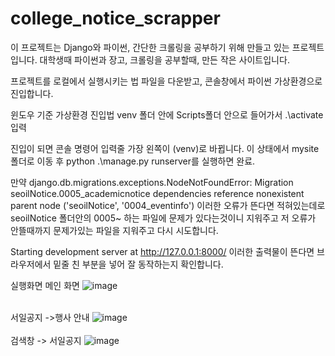 # college_notice_scrapper

이 프로젝트는 Django와 파이썬, 간단한 크롤링을 공부하기 위해 만들고 있는 프로젝트입니다.
대학생때 파이썬과 장고, 크롤링을 공부할때, 만든 작은 사이트입니다.



프로젝트를 로컬에서 실행시키는 법
파일을 다운받고, 콘솔창에서 파이썬 가상환경으로 진입합니다.

윈도우 기준 가상환경 진입법
venv 폴더 안에 Scripts폴더 안으로 들어가서 .\activate 입력

진입이 되면 콘솔 명령어 입력줄 가장 왼쪽이 (venv)로 바뀝니다.
이 상태에서 mysite 폴더로 이동 후
python .\manage.py runserver를 실행하면 완료.

만약 django.db.migrations.exceptions.NodeNotFoundError: Migration seoilNotice.0005_academicnotice dependencies reference nonexistent parent node ('seoilNotice', '0004_eventinfo')
이러한 오류가 뜬다면 적혀있는데로 seoilNotice 폴더안의 0005~ 하는 파일에 문제가 있다는것이니 지워주고
저 오류가 안뜰때까지 문제가있는 파일을 지워주고 다시 시도합니다.

Starting development server at http://127.0.0.1:8000/
이러한 출력물이 뜬다면 브라우저에서 밑줄 친 부분을 넣어 잘 동작하는지 확인합니다.


실행화면
메인 화면
![image](https://user-images.githubusercontent.com/8851063/216335192-5596cea7-1656-4e5e-a457-365b8db7d1cd.png)
<br><br>

서일공지 ->행사 안내
![image](https://user-images.githubusercontent.com/8851063/216335431-607a9c83-12e8-4a53-bfb6-d00ea371d330.png)
<br><br>
검색창 -> 서일공지
![image](https://user-images.githubusercontent.com/8851063/216335544-b355ec3e-8717-4e8d-a145-eaeb3997fde6.png)

